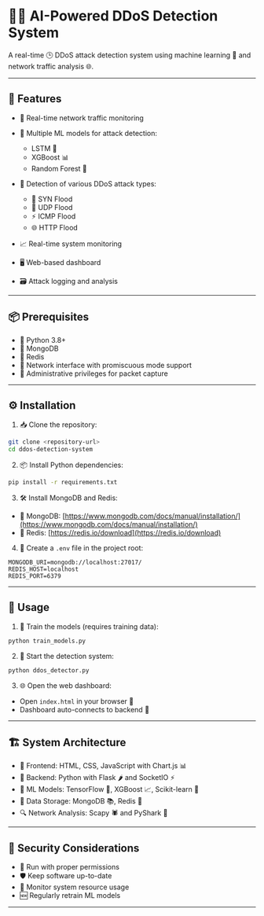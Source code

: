 

# 🧠💥 AI-Powered DDoS Detection System

A real-time 🕒 DDoS attack detection system using machine learning 🤖 and network traffic analysis 🌐.

---

## 🚀 Features

* 📡 Real-time network traffic monitoring
* 🧠 Multiple ML models for attack detection:

  * LSTM 🔁
  * XGBoost 📊
  * Random Forest 🌳
* 🚨 Detection of various DDoS attack types:
  * 🔗 SYN Flood
  * 🌊 UDP Flood
  * ⚡ ICMP Flood
  * 🌐 HTTP Flood
* 📈 Real-time system monitoring
* 🖥️ Web-based dashboard
* 🗃️ Attack logging and analysis

---

## 📦 Prerequisites

* 🐍 Python 3.8+
* 🍃 MongoDB
* 🔁 Redis
* 🧰 Network interface with promiscuous mode support
* 🔐 Administrative privileges for packet capture

---

## ⚙️ Installation

1. 📥 Clone the repository:

```bash
git clone <repository-url>
cd ddos-detection-system
```

2. 📦 Install Python dependencies:

```bash
pip install -r requirements.txt
```

3. 🛠️ Install MongoDB and Redis:

* 🍃 MongoDB: [https://www.mongodb.com/docs/manual/installation/](https://www.mongodb.com/docs/manual/installation/)
* 🔁 Redis: [https://redis.io/download](https://redis.io/download)

4. 📝 Create a `.env` file in the project root:

```env
MONGODB_URI=mongodb://localhost:27017/
REDIS_HOST=localhost
REDIS_PORT=6379
```

---

## 🧪 Usage

1. 🎯 Train the models (requires training data):

```bash
python train_models.py
```

2. 🚨 Start the detection system:

```bash
python ddos_detector.py
```

3. 🌐 Open the web dashboard:

* Open `index.html` in your browser 🧭
* Dashboard auto-connects to backend 🧩

---

## 🏗️ System Architecture

* 🎨 Frontend: HTML, CSS, JavaScript with Chart.js 📊
* 🔧 Backend: Python with Flask 🌶️ and SocketIO ⚡
* 🤖 ML Models: TensorFlow 🧠, XGBoost 📈, Scikit-learn 📘
* 💾 Data Storage: MongoDB 📚, Redis 🧮
* 🔍 Network Analysis: Scapy 🕷️ and PyShark 🦈

---

## 🔐 Security Considerations

* 📛 Run with proper permissions
* 🛡️ Keep software up-to-date
* 🧠 Monitor system resource usage
* 🆕 Regularly retrain ML models

---

